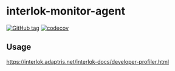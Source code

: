 # interlok-monitor-agent
[![GitHub tag](https://img.shields.io/github/tag/adaptris/interlok-monitor-agent.svg)](https://github.com/adaptris/interlok-monitor-agent/tags) [![codecov](https://codecov.io/gh/adaptris/interlok-monitor-agent/branch/develop/graph/badge.svg)](https://codecov.io/gh/adaptris/interlok-monitor-agent)


## Usage

https://interlok.adaptris.net/interlok-docs/developer-profiler.html
